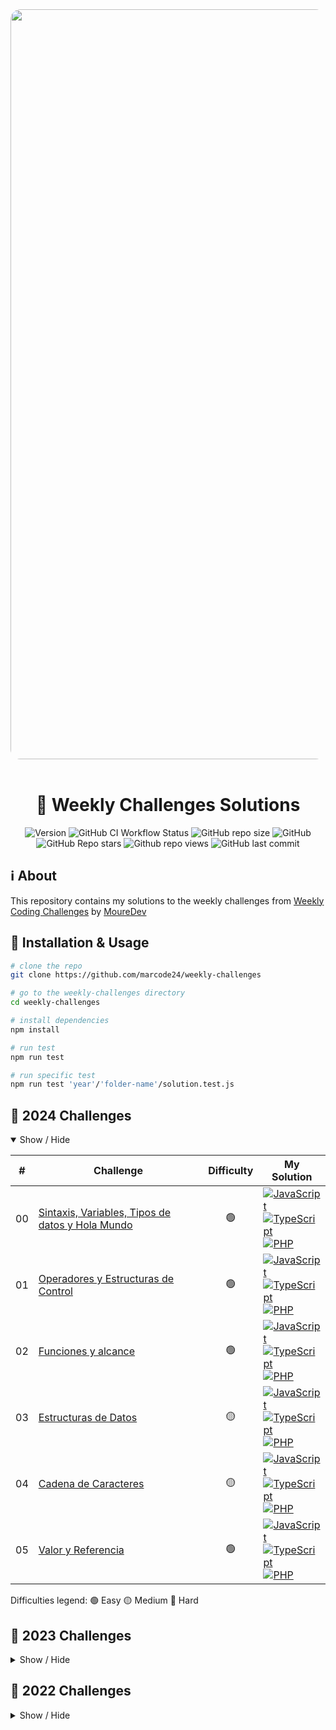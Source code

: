 <div align="center">
  <img
    alt="weekly-challenges"
    src="https://res.cloudinary.com/dfeujtobk/image/upload/v1705525644/Challenges/hntvupdgmb1zxwx31kfc.png"
    width="1200"
    style="border-radius: 1rem" />
  <br />
  <br />

  <h1>📆 Weekly Challenges Solutions</h1>

  ![Version](https://img.shields.io/github/package-json/v/marcode24/weekly-challenges?style=popout&logo=npm)
  ![GitHub CI Workflow Status](https://img.shields.io/github/actions/workflow/status/marcode24/weekly-challenges/challenges.yml?branch=main&style=popout&logo=testcafe&label=tests)
  ![GitHub repo size](https://img.shields.io/github/repo-size/marcode24/weekly-challenges?style=popout&logo=github&label=repo%20size)
  ![GitHub](https://img.shields.io/github/license/marcode24/weekly-challenges?style=popout&logo=github&label=license)
  ![GitHub Repo stars](https://img.shields.io/github/stars/marcode24/weekly-challenges?style=popout&logo=apachespark&color=yellow&logoColor=yellow)
  ![Github repo views](https://img.shields.io/github/search/marcode24/weekly-challenges/weekly-challenges?style=popout&logo=github&label=repo%20views)
  ![GitHub last commit](https://img.shields.io/github/last-commit/marcode24/weekly-challenges?style=popout&logo=git&label=last%20commit)

</div>

## ℹ️ About

This repository contains my solutions to the weekly challenges from [Weekly Coding Challenges](https://github.com/mouredev/retos-programacion-2023) by [MoureDev](https://github.com/mouredev)

## 🚀 Installation & Usage

```bash
# clone the repo
git clone https://github.com/marcode24/weekly-challenges

# go to the weekly-challenges directory
cd weekly-challenges

# install dependencies
npm install

# run test
npm run test

# run specific test
npm run test 'year'/'folder-name'/solution.test.js
```

## 🎯 2024 Challenges

<details open>
<summary>Show / Hide</summary>

|  #  | Challenge                                                                                   | Difficulty |                                                            My Solution                                                  |
| :-: | ------------------------------------------------------------------------------------------- | :--------: | --------------------------------------------------------------------------------------------------------------------- |
| 00  | [Sintaxis, Variables, Tipos de datos y Hola Mundo](https://retosdeprogramacion.com/roadmap/)|     🟢     | [![JavaScript](https://img.shields.io/badge/-JavaScript-F7DF1E?style=flat&logo=javascript&logoColor=black)](./2024/00-sintaxis-variables-tipos-de-datos-y-hola-mundo/index.js) <br /> [![TypeScript](https://img.shields.io/badge/-TypeScript-3178C6?style=flat&logo=typescript&logoColor=white)](./2024/00-sintaxis-variables-tipos-de-datos-y-hola-mundo/solution.ts) <br /> [![PHP](https://img.shields.io/badge/PHP-777BB4?style=flat&logo=php&logoColor=white)](./2024/00-sintaxis-variables-tipos-de-datos-y-hola-mundo/solution.php) |
| 01  | [Operadores y Estructuras de Control](https://retosdeprogramacion.com/roadmap/)             |     🟢     | [![JavaScript](https://img.shields.io/badge/-JavaScript-F7DF1E?style=flat&logo=javascript&logoColor=black)](./2024/01-operadores-y-estructuras-de-control/index.js) <br />  [![TypeScript](https://img.shields.io/badge/-TypeScript-3178C6?style=flat&logo=typescript&logoColor=white)](./2024/01-operadores-y-estructuras-de-control/solution.ts) <br />  [![PHP](https://img.shields.io/badge/PHP-777BB4?style=flat&logo=php&logoColor=white)](./2024/01-operadores-y-estructuras-de-control/solution.php) |
| 02  | [Funciones y alcance](https://retosdeprogramacion.com/roadmap/)                             |     🟢     |  [![JavaScript](https://img.shields.io/badge/-JavaScript-F7DF1E?style=flat&logo=javascript&logoColor=black)](./2024/02-funciones-y-alcance/index.js) <br />  [![TypeScript](https://img.shields.io/badge/-TypeScript-3178C6?style=flat&logo=typescript&logoColor=white)](./2024/02-funciones-y-alcance/solution.ts) <br />  [![PHP](https://img.shields.io/badge/PHP-777BB4?style=flat&logo=php&logoColor=white)](./2024/02-funciones-y-alcance/solution.php) |
| 03  | [Estructuras de Datos](https://retosdeprogramacion.com/roadmap/)                            |     🟡     | [![JavaScript](https://img.shields.io/badge/-JavaScript-F7DF1E?style=flat&logo=javascript&logoColor=black)](./2024/03-estructuras-de-datos/index.js) <br />  [![TypeScript](https://img.shields.io/badge/-TypeScript-3178C6?style=flat&logo=typescript&logoColor=white)](./2024/03-estructuras-de-datos/solution.ts) <br />  [![PHP](https://img.shields.io/badge/PHP-777BB4?style=flat&logo=php&logoColor=white)](./2024/03-estructuras-de-datos/solution.php) |
| 04  | [Cadena de Caracteres](https://retosdeprogramacion.com/roadmap/)                            |     🟡     | [![JavaScript](https://img.shields.io/badge/-JavaScript-F7DF1E?style=flat&logo=javascript&logoColor=black)](./2024/04-cadenas-de-caracteres/index.js) <br />  [![TypeScript](https://img.shields.io/badge/-TypeScript-3178C6?style=flat&logo=typescript&logoColor=white)](./2024/04-cadenas-de-caracteres/solution.ts) <br />  [![PHP](https://img.shields.io/badge/PHP-777BB4?style=flat&logo=php&logoColor=white)](./2024/04-cadenas-de-caracteres/solution.php) |
| 05  | [Valor y Referencia](https://retosdeprogramacion.com/roadmap/)                              |     🟢     | [![JavaScript](https://img.shields.io/badge/-JavaScript-F7DF1E?style=flat&logo=javascript&logoColor=black)](./2024/05-valor-y-referencia/index.js) <br />  [![TypeScript](https://img.shields.io/badge/-TypeScript-3178C6?style=flat&logo=typescript&logoColor=white)](./2024/05-valor-y-referencia/solution.ts) <br />  [![PHP](https://img.shields.io/badge/PHP-777BB4?style=flat&logo=php&logoColor=white)](./2024/05-valor-y-referencia/solution.php) |

Difficulties legend:
🟢 Easy 🟡 Medium 🔴 Hard

</details>

## 🎯 2023 Challenges

<details hide>
<summary>Show / Hide</summary>

|  #  | Challenge                                                                               | Difficulty |                                                My Solution                                                 |
| :-: | --------------------------------------------------------------------------------------- | :--------: | :--------------------------------------------------------------------------------------------------------: |
| 00  | [El famoso fizz buzz](https://retosdeprogramacion.com/semanales2023)                    |     🟢     |             [Here](https://github.com/marcode24/weekly-challenges/tree/main/2023/00-fizz-buzz)             |
| 01  | [El Lenguaje Hacker](https://retosdeprogramacion.com/semanales2023)                     |     🟢     |          [Here](https://github.com/marcode24/weekly-challenges/tree/main/2023/01-lenguaje-hacker)          |
| 02  | [El partido de tenis](https://retosdeprogramacion.com/semanales2023)                    |     🟡     |                           [Coming Soon](https://github.com/marcode24/weekly-challenges)                    |
| 03  | [El generador de contraseñas](https://retosdeprogramacion.com/semanales2023)            |     🟡     |     [Here](https://github.com/marcode24/weekly-challenges/tree/main/2023/03-generador-de-contraseñas)      |
| 04  | [Primo, Fibonnaci y Par](https://retosdeprogramacion.com/semanales2023)                 |     🟡     |        [Here](https://github.com/marcode24/weekly-challenges/tree/main/2023/04-primo-fibonnaci-par)        |
| 05  | [¡Hola Mundo!](https://retosdeprogramacion.com/semanales2023)                           |     🟢     |            [Here](https://github.com/marcode24/weekly-challenges/tree/main/2023/05-hola-mundo)             |
| 06  | [Piedra, Papel, Tijera, Lagarto y Spock](https://retosdeprogramacion.com/semanales2023) |     🟡     | [Here](https://github.com/marcode24/weekly-challenges/tree/main/2023/06-piedra-papel-tijera-lagarto-spock) |
| 07  | [Sombrero seleccionador](https://retosdeprogramacion.com/semanales2023)                 |     🟡     |   [Here](https://github.com/marcode24/weekly-challenges/tree/main/2023/07-sombrero-seleccionador)          |
| 08  | [El generador pseudoaleatorio](https://retosdeprogramacion.com/semanales2023)           |     🟡     |    [Here](https://github.com/marcode24/weekly-challenges/tree/main/2023/08-generador-pseudoaleatorio)      |
| 09  | [Heterograma, Isograma y Pangrama](https://retosdeprogramacion.com/semanales2023)       |     🟢     |    [Here](https://github.com/marcode24/weekly-challenges/tree/main/2023/09-heterograma-isograma-pangrama)  |
| 10  | [La API](https://retosdeprogramacion.com/semanales2023)                                 |     🟡     |              [Here](https://github.com/marcode24/weekly-challenges/tree/main/2023/10-la-api)               |
| 11  | [URL params](https://retosdeprogramacion.com/semanales2023)                             |     🟢     |             [Here](https://github.com/marcode24/weekly-challenges/tree/main/2023/11-url-params)            |
| 12  | [Viernes 13](https://retosdeprogramacion.com/semanales2023)                             |     🟢     |             [Here](https://github.com/marcode24/weekly-challenges/tree/main/2023/12-viernes-13)            |
| 13  | [Adivina la palabra](https://retosdeprogramacion.com/semanales2023)                     |     🟡     |          [Here](https://github.com/marcode24/weekly-challenges/tree/main/2023/13-adivina-la-palabra)       |
| 14  | [Octal y Hexadecimal](https://retosdeprogramacion.com/semanales2023)                    |     🟢     |         [Here](https://github.com/marcode24/weekly-challenges/tree/main/2023/14-octal-y-hexadecimal)       |
| 15  | [Aurebesh](https://retosdeprogramacion.com/semanales2023)                               |     🟢     |               [Here](https://github.com/marcode24/weekly-challenges/tree/main/2023/15-aurebesh)            |
| 16  | [La escalera](https://retosdeprogramacion.com/semanales2023)                            |     🟡     |          [Here](https://github.com/marcode24/weekly-challenges/tree/main/2023/16-la-escalera)              |
| 17  | [Git y Github](https://retosdeprogramacion.com/semanales2023)                           |     🔴     |          [Here](https://github.com/marcode24/weekly-challenges/tree/main/2023/17-git-github)               |
| 18  | [Web scraping](https://retosdeprogramacion.com/semanales2023)                           |     🔴     |       [Here](https://github.com/marcode24/weekly-challenges/tree/main/2023/18-web-scraping)                |
| 19  | [Análisis de texto](https://retosdeprogramacion.com/semanales2023)                      |     🟡     |            [Here](https://github.com/marcode24/weekly-challenges/tree/main/2023/19-analisis-de-texto)      |
| 20  | [La trifuerza](https://retosdeprogramacion.com/semanales2023)                           |     🟡     |            [Here](https://github.com/marcode24/weekly-challenges/tree/main/2023/20-la-trifuerza)           |
| 21  | [Números primos gemelos](https://retosdeprogramacion.com/semanales2023)                 |     🟡     |         [Here](https://github.com/marcode24/weekly-challenges/tree/main/2023/21-numeros-primos-gemelos)    |
| 22  | [La espiral](https://retosdeprogramacion.com/semanales2023)                             |     🟡     |             [Here](https://github.com/marcode24/weekly-challenges/tree/main/2023/22-la-espiral)            |
| 23  | [La base de datos](https://retosdeprogramacion.com/semanales2023)                       |     🟡     |           [Here](https://github.com/marcode24/weekly-challenges/tree/main/2023/23-la-base-de-datos)        |
| 24  | [Cifrado césar](https://retosdeprogramacion.com/semanales2023)                          |     🟢     |              [Here](https://github.com/marcode24/weekly-challenges/tree/main/2023/24-cifrado-cesar)        |
| 25  | [El código konami](https://retosdeprogramacion.com/semanales2023)                       |     🟡     |           [Here](https://github.com/marcode24/weekly-challenges/tree/main/2023/25-el-codigo-konami)        |
| 26  | [Testing](https://retosdeprogramacion.com/semanales2023)                                |     🟡     |            [Here](https://github.com/marcode24/weekly-challenges/tree/main/2023/26-testing)                |
| 27  | [Cuenta atrás](https://retosdeprogramacion.com/semanales2023)                           |     🟡     |          [Here](https://github.com/marcode24/weekly-challenges/tree/main/2023/27-cuenta-atras)             |
| 28  | [Expresión matemática](https://retosdeprogramacion.com/semanales2023)                   |     🟡     |           [Here](https://github.com/marcode24/weekly-challenges/tree/main/2023/28-expresion-matematica)    |
| 29  | [El carácter infiltrado](https://retosdeprogramacion.com/semanales2023)                 |     🟢     |            [Here](https://github.com/marcode24/weekly-challenges/tree/main/2023/29-caracter-infiltrado)    |
| 30  | [El teclado T9](https://retosdeprogramacion.com/semanales2023)                          |     🟡     |              [Here](https://github.com/marcode24/weekly-challenges/tree/main/2023/30-teclado-t9)           |
| 31  | [El ábaco](https://retosdeprogramacion.com/semanales2023)                               |     🟢     |                [Here](https://github.com/marcode24/weekly-challenges/tree/main/2023/31-el-abaco)           |
| 32  | [La columna de excel](https://retosdeprogramacion.com/semanales2023)                    |     🟡     |         [Here](https://github.com/marcode24/weekly-challenges/tree/main/2023/32-la-columna-de-excel)       |
| 33  | [Tetris](https://retosdeprogramacion.com/semanales2023)                                 |     🟡     |                          [Coming Soon](https://github.com/marcode24/weekly-challenges)                     |
| 34  | [El txt](https://retosdeprogramacion.com/semanales2023)                                 |     🟡     |                [Here](https://github.com/marcode24/weekly-challenges/tree/main/2023/34-el-txt)             |
| 35  | [Primeros pasos](https://retosdeprogramacion.com/semanales2023)                         |     🟡     |            [Here](https://github.com/marcode24/weekly-challenges/tree/main/2023/35-primeros-pasos)         |
| 36  | [Permutaciones](https://retosdeprogramacion.com/semanales2023)                          |     🟡     |                           [Coming Soon](https://github.com/marcode24/weekly-challenges)                    |
| 37  | [Colores Hex y RGB](https://retosdeprogramacion.com/semanales2023)                      |     🟡     |                           [Coming Soon](https://github.com/marcode24/weekly-challenges)                    |
| 38  | [Las sumas](https://retosdeprogramacion.com/semanales2023)                              |     🟡     |                           [Coming Soon](https://github.com/marcode24/weekly-challenges)                    |
| 39  | [Triples pitagóricos](https://retosdeprogramacion.com/semanales2023)                    |     🟡     |                           [Coming Soon](https://github.com/marcode24/weekly-challenges)                    |

Difficulties legend:
🟢 Easy 🟡 Medium 🔴 Hard

</details>

## 🎯 2022 Challenges

<details hide>
<summary>Show / Hide</summary>

|  #  | Challenge                                                                        | Difficulty |                                            My Solution                                            |
| :-: | -------------------------------------------------------------------------------- | :--------: | :-----------------------------------------------------------------------------------------------: |
| 01  | [¿Es un anagrama?](https://retosdeprogramacion.com/semanales2022)                |     🟡     |      [Here](https://github.com/marcode24/weekly-challenges/tree/main/2022/01-es-un-anagrama)      |
| 02  | [La sucesión de fibonacci](https://retosdeprogramacion.com/semanales2022)        |     🔴     |  [Here](https://github.com/marcode24/weekly-challenges/tree/main/2022/02-sucesion-de-fibonacci)   |
| 03  | [¿Es un número primo?](https://retosdeprogramacion.com/semanales2022)            |     🟡     |       [Here](https://github.com/marcode24/weekly-challenges/tree/main/2022/03-numero-primo)       |
| 04  | [Área de un polígono](https://retosdeprogramacion.com/semanales2022)             |     🟢     |      [Here](https://github.com/marcode24/weekly-challenges/tree/main/2022/04-area-poligono)       |
| 06  | [Invirtiendo cadenas](https://retosdeprogramacion.com/semanales2022)             |     🟢     |   [Here](https://github.com/marcode24/weekly-challenges/tree/main/2022/06-invirtiendo-cadenas)    |
| 07  | [Contando palabras](https://retosdeprogramacion.com/semanales2022)               |     🟡     |    [Here](https://github.com/marcode24/weekly-challenges/tree/main/2022/07-contando-palabras)     |
| 08  | [Decimal a binario](https://retosdeprogramacion.com/semanales2022)               |     🟢     |     [Here](https://github.com/marcode24/weekly-challenges/tree/main/2022/08-decimal-binario)      |
| 09  | [Código morse](https://retosdeprogramacion.com/semanales2022)                    |     🟡     |       [Here](https://github.com/marcode24/weekly-challenges/tree/main/2022/09-codigo-morse)       |
| 10  | [Expresiones equilibradas](https://retosdeprogramacion.com/semanales2022)        |     🟡     | [Here](https://github.com/marcode24/weekly-challenges/tree/main/2022/10-expresiones-equilibradas) |
| 11  | [Eliminando caracteres](https://retosdeprogramacion.com/semanales2022)           |     🟢     |  [Here](https://github.com/marcode24/weekly-challenges/tree/main/2022/11-eliminando-caracteres)   |
| 12  | [¿Es un palíndromo?](https://retosdeprogramacion.com/semanales2022)              |     🟡     |     [Here](https://github.com/marcode24/weekly-challenges/tree/main/2022/12-es-un-palindromo)     |
| 13  | [Factorial recursivo](https://retosdeprogramacion.com/semanales2022)             |     🟢     |   [Here](https://github.com/marcode24/weekly-challenges/tree/main/2022/13-factorial-recursivo)    |
| 14  | [¿Es un número de armstrong?](https://retosdeprogramacion.com/semanales2022)     |     🟢     |     [Here](https://github.com/marcode24/weekly-challenges/tree/main/2022/14-numero-armstrong)     |
| 15  | [¿Cuántos días?](https://retosdeprogramacion.com/semanales2022)                  |     🔴     |       [Here](https://github.com/marcode24/weekly-challenges/tree/main/2022/15-cuantos-dias)       |
| 16  | [En mayúscula](https://retosdeprogramacion.com/semanales2022)                    |     🟢     |       [Here](https://github.com/marcode24/weekly-challenges/tree/main/2022/16-en-mayuscula)       |
| 17  | [La carrera de obstáculos](https://retosdeprogramacion.com/semanales2022)        |     🟡     |  [Here](https://github.com/marcode24/weekly-challenges/tree/main/2022/17-carrera-de-obstaculos)   |
| 18  | [Tres en raya](https://retosdeprogramacion.com/semanales2022)                    |     🔴     |       [Here](https://github.com/marcode24/weekly-challenges/tree/main/2022/18-tres-en-raya)       |
| 19  | [Conversor de tiempo](https://retosdeprogramacion.com/semanales2022)             |     🟢     |   [Here](https://github.com/marcode24/weekly-challenges/tree/main/2022/19-conversor-de-tiempo)    |
| 20  | [Parando el tiempo](https://retosdeprogramacion.com/semanales2022)               |     🟡     |    [Here](https://github.com/marcode24/weekly-challenges/tree/main/2022/20-parando-el-tiempo)     |
| 21  | [Calculadora .txt](https://retosdeprogramacion.com/semanales2022)                |     🟡     |     [Here](https://github.com/marcode24/weekly-challenges/tree/main/2022/21-calculadora-txt)      |
| 22  | [Conjuntos](https://retosdeprogramacion.com/semanales2022)                       |     🟢     |        [Here](https://github.com/marcode24/weekly-challenges/tree/main/2022/22-conjuntos)         |
| 23  | [MCD y mcm](https://retosdeprogramacion.com/semanales2022)                       |     🟡     |         [Here](https://github.com/marcode24/weekly-challenges/tree/main/2022/23-MCD-mcm)          |
| 24  | [Iteration master](https://retosdeprogramacion.com/semanales2022)                |     🟢     |     [Here](https://github.com/marcode24/weekly-challenges/tree/main/2022/24-iteration-master)     |
| 25  | [Piedra, papel y tijera](https://retosdeprogramacion.com/semanales2022)          |     🟡     |   [Here](https://github.com/marcode24/weekly-challenges/tree/main/2022/25-papel-piedra-tijera)    |
| 26  | [Cuadrado y triángulo 2D](https://retosdeprogramacion.com/semanales2022)         |     🟢     |        [Here](https://github.com/marcode24/weekly-challenges/tree/main/2022/26-figuras-2d)        |
| 27  | [Vectores ortogonales](https://retosdeprogramacion.com/semanales2022)            |     🟢     |   [Here](https://github.com/marcode24/weekly-challenges/tree/main/2022/27-vectores-ortogonales)   |
| 28  | [Máquina expendedora](https://retosdeprogramacion.com/semanales2022)             |     🟡     |   [Here](https://github.com/marcode24/weekly-challenges/tree/main/2022/28-maquina-expendedora)    |
| 29  | [Ordena la lista](https://retosdeprogramacion.com/semanales2022)                 |     🟢     |     [Here](https://github.com/marcode24/weekly-challenges/tree/main/2022/29-ordena-la-lista)      |
| 30  | [Marco de palabras](https://retosdeprogramacion.com/semanales2022)               |     🟢     |    [Here](https://github.com/marcode24/weekly-challenges/tree/main/2022/30-marco-de-palabras)     |
| 31  | [Años bisiestos](https://retosdeprogramacion.com/semanales2022)                  |     🟢     |      [Here](https://github.com/marcode24/weekly-challenges/tree/main/2022/31-años-bisiestos)      |
| 32  | [El segundo](https://retosdeprogramacion.com/semanales2022)                      |     🟢     |        [Here](https://github.com/marcode24/weekly-challenges/tree/main/2022/32-el-segundo)        |
| 33  | [Ciclo sexagenario chino](https://retosdeprogramacion.com/semanales2022)         |     🟡     | [Here](https://github.com/marcode24/weekly-challenges/tree/main/2022/33-ciclo-sexagenario-chino)  |
| 34  | [Los números perdidos](https://retosdeprogramacion.com/semanales2022)            |     🟡     |   [Here](https://github.com/marcode24/weekly-challenges/tree/main/2022/34-los-numeros-perdidos)   |
| 35  | [Batalla pokémon](https://retosdeprogramacion.com/semanales2022)                 |     🟡     |     [Here](https://github.com/marcode24/weekly-challenges/tree/main/2022/35-batalla-pokemon)      |
| 36  | [Los anillos de poder](https://retosdeprogramacion.com/semanales2022)            |     🟡     |     [Here](https://github.com/marcode24/weekly-challenges/tree/main/2022/36-anillos-de-poder)     |
| 37  | [The Legend of Zelda](https://retosdeprogramacion.com/semanales2022)             |     🟡     |   [Here](https://github.com/marcode24/weekly-challenges/tree/main/2022/37-the-legend-of-zelda)    |
| 38  | [Binario a decimal](https://retosdeprogramacion.com/semanales2022)               |     🟡     |    [Here](https://github.com/marcode24/weekly-challenges/tree/main/2022/38-binario-a-decimal)     |
| 39  | [Quick sort](https://retosdeprogramacion.com/semanales2022)                      |     🟡     |        [Here](https://github.com/marcode24/weekly-challenges/tree/main/2022/39-quick-sort)        |
| 40  | [Triángulo de pascal](https://retosdeprogramacion.com/semanales2022)             |     🟡     |   [Here](https://github.com/marcode24/weekly-challenges/tree/main/2022/40-triangulo-de-pascal)    |
| 41  | [La ley de ohm](https://retosdeprogramacion.com/semanales2022)                   |     🟢     |        [Here](https://github.com/marcode24/weekly-challenges/tree/main/2022/41-ley-de-ohm)        |
| 42  | [Conversor de temperatura](https://retosdeprogramacion.com/semanales2022)        |     🟢     | [Here](https://github.com/marcode24/weekly-challenges/tree/main/2022/42-conversor-de-temperatura) |
| 43  | [Truco o trato](https://retosdeprogramacion.com/semanales2022)                   |     🟡     |      [Here](https://github.com/marcode24/weekly-challenges/tree/main/2022/43-truco-o-trato)       |
| 44  | [Bumeranes](https://retosdeprogramacion.com/semanales2022)                       |     🟢     |        [Here](https://github.com/marcode24/weekly-challenges/tree/main/2022/44-bumeranes)         |
| 45  | [Contenedor de agua](https://retosdeprogramacion.com/semanales2022)              |     🟡     |    [Here](https://github.com/marcode24/weekly-challenges/tree/main/2022/45-contenedor-de-agua)    |
| 46  | [¿Dónde está el robot?](https://retosdeprogramacion.com/semanales2022)           |     🟡     |   [Here](https://github.com/marcode24/weekly-challenges/tree/main/2022/46-donde-esta-el-robot)    |
| 47  | [Vocal más común](https://retosdeprogramacion.com/semanales2022)                 |     🟢     |     [Here](https://github.com/marcode24/weekly-challenges/tree/main/2022/47-vocal-mas-comun)      |
| 48  | [El calendario de adeviento 2022](https://retosdeprogramacion.com/semanales2022) |     🟢     | [Here](https://github.com/marcode24/weekly-challenges/tree/main/2022/48-calendario-de-adeviento)  |
| 49  | [El detector de handles](https://retosdeprogramacion.com/semanales2022)          |     🟢     |   [Here](https://github.com/marcode24/weekly-challenges/tree/main/2022/49-detector-de-handles)    |
| 51  | [El reto random](https://retosdeprogramacion.com/semanales2022)                  |     🟢     |       [Here](https://github.com/marcode24/weekly-challenges/tree/main/2022/51-reto-random)        |

Difficulties legend:
🟢 Easy 🟡 Medium 🔴 Hard

</details>
